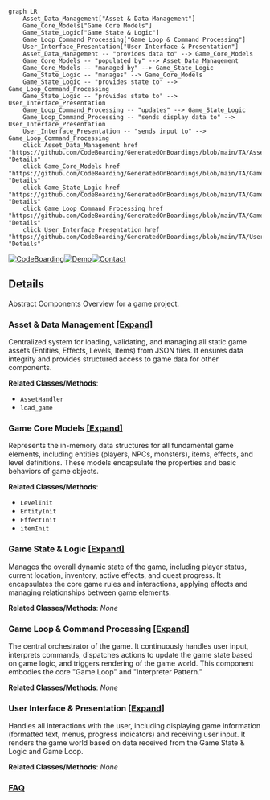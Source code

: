 ```mermaid
graph LR
    Asset_Data_Management["Asset & Data Management"]
    Game_Core_Models["Game Core Models"]
    Game_State_Logic["Game State & Logic"]
    Game_Loop_Command_Processing["Game Loop & Command Processing"]
    User_Interface_Presentation["User Interface & Presentation"]
    Asset_Data_Management -- "provides data to" --> Game_Core_Models
    Game_Core_Models -- "populated by" --> Asset_Data_Management
    Game_Core_Models -- "managed by" --> Game_State_Logic
    Game_State_Logic -- "manages" --> Game_Core_Models
    Game_State_Logic -- "provides state to" --> Game_Loop_Command_Processing
    Game_State_Logic -- "provides state to" --> User_Interface_Presentation
    Game_Loop_Command_Processing -- "updates" --> Game_State_Logic
    Game_Loop_Command_Processing -- "sends display data to" --> User_Interface_Presentation
    User_Interface_Presentation -- "sends input to" --> Game_Loop_Command_Processing
    click Asset_Data_Management href "https://github.com/CodeBoarding/GeneratedOnBoardings/blob/main/TA/Asset_Data_Management.md" "Details"
    click Game_Core_Models href "https://github.com/CodeBoarding/GeneratedOnBoardings/blob/main/TA/Game_Core_Models.md" "Details"
    click Game_State_Logic href "https://github.com/CodeBoarding/GeneratedOnBoardings/blob/main/TA/Game_State_Logic.md" "Details"
    click Game_Loop_Command_Processing href "https://github.com/CodeBoarding/GeneratedOnBoardings/blob/main/TA/Game_Loop_Command_Processing.md" "Details"
    click User_Interface_Presentation href "https://github.com/CodeBoarding/GeneratedOnBoardings/blob/main/TA/User_Interface_Presentation.md" "Details"
```

[![CodeBoarding](https://img.shields.io/badge/Generated%20by-CodeBoarding-9cf?style=flat-square)](https://github.com/CodeBoarding/CodeBoarding)[![Demo](https://img.shields.io/badge/Try%20our-Demo-blue?style=flat-square)](https://www.codeboarding.org/demo)[![Contact](https://img.shields.io/badge/Contact%20us%20-%20contact@codeboarding.org-lightgrey?style=flat-square)](mailto:contact@codeboarding.org)

## Details

Abstract Components Overview for a game project.

### Asset & Data Management [[Expand]](./Asset_Data_Management.md)
Centralized system for loading, validating, and managing all static game assets (Entities, Effects, Levels, Items) from JSON files. It ensures data integrity and provides structured access to game data for other components.


**Related Classes/Methods**:

- `AssetHandler`
- `load_game`


### Game Core Models [[Expand]](./Game_Core_Models.md)
Represents the in-memory data structures for all fundamental game elements, including entities (players, NPCs, monsters), items, effects, and level definitions. These models encapsulate the properties and basic behaviors of game objects.


**Related Classes/Methods**:

- `LevelInit`
- `EntityInit`
- `EffectInit`
- `itemInit`


### Game State & Logic [[Expand]](./Game_State_Logic.md)
Manages the overall dynamic state of the game, including player status, current location, inventory, active effects, and quest progress. It encapsulates the core game rules and interactions, applying effects and managing relationships between game elements.


**Related Classes/Methods**: _None_

### Game Loop & Command Processing [[Expand]](./Game_Loop_Command_Processing.md)
The central orchestrator of the game. It continuously handles user input, interprets commands, dispatches actions to update the game state based on game logic, and triggers rendering of the game world. This component embodies the core "Game Loop" and "Interpreter Pattern."


**Related Classes/Methods**: _None_

### User Interface & Presentation [[Expand]](./User_Interface_Presentation.md)
Handles all interactions with the user, including displaying game information (formatted text, menus, progress indicators) and receiving user input. It renders the game world based on data received from the Game State & Logic and Game Loop.


**Related Classes/Methods**: _None_



### [FAQ](https://github.com/CodeBoarding/GeneratedOnBoardings/tree/main?tab=readme-ov-file#faq)